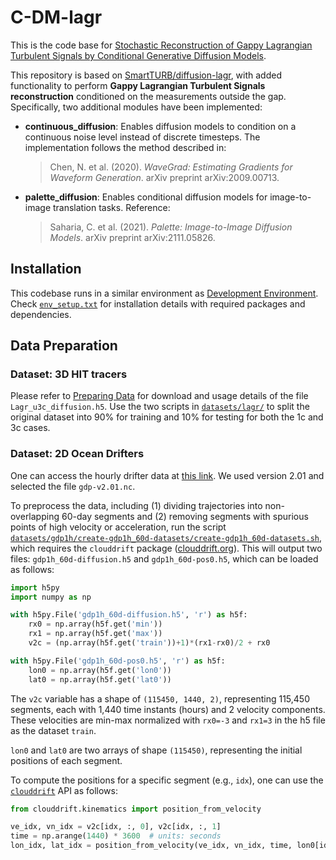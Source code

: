 # C-DM-lagr

This is the code base for [Stochastic Reconstruction of Gappy Lagrangian Turbulent Signals by Conditional Generative Diffusion Models](arxiv_link_placeholder).

This repository is based on [SmartTURB/diffusion-lagr](https://github.com/SmartTURB/diffusion-lagr), with added functionality to perform **Gappy Lagrangian Turbulent Signals reconstruction** conditioned on the measurements outside the gap. Specifically, two additional modules have been implemented:

- **continuous_diffusion**: Enables diffusion models to condition on a continuous noise level instead of discrete timesteps. The implementation follows the method described in:
  > Chen, N. et al. (2020). *WaveGrad: Estimating Gradients for Waveform Generation*. arXiv preprint arXiv:2009.00713.

- **palette_diffusion**: Enables conditional diffusion models for image-to-image translation tasks. Reference:
  > Saharia, C. et al. (2021). *Palette: Image-to-Image Diffusion Models*. arXiv preprint arXiv:2111.05826.

## Installation

This codebase runs in a similar environment as [Development Environment](https://github.com/SmartTURB/diffusion-lagr#development-environment). Check [`env_setup.txt`](./env_setup.txt) for installation details with required packages and dependencies.

## Data Preparation

### Dataset: 3D HIT tracers

Please refer to [Preparing Data](https://github.com/SmartTURB/diffusion-lagr#preparing-data) for download and usage details of the file `Lagr_u3c_diffusion.h5`. Use the two scripts in [`datasets/lagr/`](./datasets/lagr/) to split the original dataset into 90% for training and 10% for testing for both the 1c and 3c cases.

### Dataset: 2D Ocean Drifters

One can access the hourly drifter data at [this link](https://www.aoml.noaa.gov/phod/gdp/hourly_data.php). We used version 2.01 and selected the file `gdp-v2.01.nc`.

To preprocess the data, including (1) dividing trajectories into non-overlapping 60-day segments and (2) removing segments with spurious points of high velocity or acceleration, run the script [`datasets/gdp1h/create-gdp1h_60d-datasets/create-gdp1h_60d-datasets.sh`](./datasets/gdp1h/create-gdp1h_60d-datasets/create-gdp1h_60d-datasets.sh), which requires the `clouddrift` package ([clouddrift.org](https://clouddrift.org/)). This will output two files: `gdp1h_60d-diffusion.h5` and `gdp1h_60d-pos0.h5`, which can be loaded as follows:

```python
import h5py
import numpy as np

with h5py.File('gdp1h_60d-diffusion.h5', 'r') as h5f:
    rx0 = np.array(h5f.get('min'))
    rx1 = np.array(h5f.get('max'))
    v2c = (np.array(h5f.get('train'))+1)*(rx1-rx0)/2 + rx0

with h5py.File('gdp1h_60d-pos0.h5', 'r') as h5f:
    lon0 = np.array(h5f.get('lon0'))
    lat0 = np.array(h5f.get('lat0'))
```

The `v2c` variable has a shape of `(115450, 1440, 2)`, representing 115,450 segments, each with 1,440 time instants (hours) and 2 velocity components. These velocities are min-max normalized with `rx0=-3` and `rx1=3` in the h5 file as the dataset `train`.

`lon0` and `lat0` are two arrays of shape `(115450)`, representing the initial positions of each segment.

To compute the positions for a specific segment (e.g., `idx`), one can use the [`clouddrift`](https://clouddrift.org/) API as follows:

```python
from clouddrift.kinematics import position_from_velocity

ve_idx, vn_idx = v2c[idx, :, 0], v2c[idx, :, 1]
time = np.arange(1440) * 3600  # units: seconds
lon_idx, lat_idx = position_from_velocity(ve_idx, vn_idx, time, lon0[idx], lat0[idx])
```
